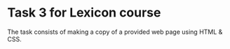 # Task 3 for Lexicon course

The task consists of making a copy of a provided web page using HTML & CSS.